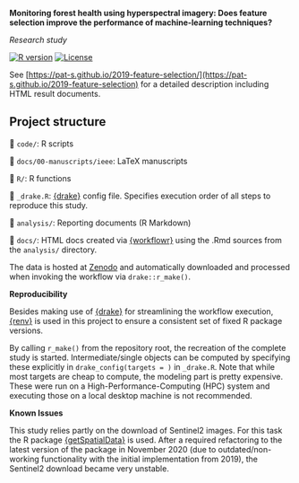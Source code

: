 **Monitoring forest health using hyperspectral imagery: Does feature selection improve the performance of machine-learning techniques?**

_Research study_

<!-- badges: start -->
[![R version](https://img.shields.io/badge/R_Version-4.0.3-brightgreen.svg)](https://cran.r-project.org/)
[![License](https://img.shields.io/github/license/mashape/apistatus.svg)](http://choosealicense.com/licenses/mit/)
<!-- badges: end -->

See [https://pat-s.github.io/2019-feature-selection/](https://pat-s.github.io/2019-feature-selection) for a detailed description including HTML result documents.

## Project structure

:notebook_with_decorative_cover: `code/`: R scripts

:notebook_with_decorative_cover: `docs/00-manuscripts/ieee`: LaTeX manuscripts

:notebook_with_decorative_cover: `R/`: R functions

:notebook_with_decorative_cover: `_drake.R`: [{drake}](https://docs.ropensci.org/drake/) config file.
  Specifies execution order of all steps to reproduce this study.

:notebook_with_decorative_cover: `analysis/`: Reporting documents (R Markdown)

:notebook_with_decorative_cover: `docs/`: HTML docs created via [{workflowr}](https://jdblischak.github.io/workflowr/) using the .Rmd sources from the `analysis/` directory.

The data is hosted at [Zenodo](https://doi.org/10.5281/zenodo.2635403) and automatically downloaded and processed when invoking the workflow via `drake::r_make()`.

**Reproducibility**

Besides making use of [{drake}](https://docs.ropensci.org/drake/) for streamlining the workflow execution, [{renv}](https://rstudio.github.io/renv/index.html) is used in this project to ensure a consistent set of fixed R package versions.

By calling `r_make()` from the repository root, the recreation of the complete study is started.
Intermediate/single objects can be computed by specifying these explicitly in `drake_config(targets = )` in `_drake.R`.
Note that while most targets are cheap to compute, the modeling part is pretty expensive.
These were run on a High-Performance-Computing (HPC) system and executing those on a local desktop machine is not recommended.

**Known Issues**

This study relies partly on the download of Sentinel2 images.
For this task the R package [{getSpatialData}](https://github.com/16EAGLE/getSpatialData) is used.
After a required refactoring to the latest version of the package in November 2020 (due to outdated/non-working functionality with the initial implementation from 2019), the Sentinel2 download became very unstable.


